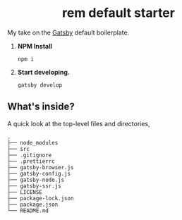 <h1 align="center">
  rem default starter
</h1>

My take on the [Gatsby](https://www.gatsbyjs.com/docs/gatsby-starters/) default boilerplate. 


1.  **NPM Install**

    ```shell
    npm i
    ```

1.  **Start developing.**

    ```shell
    gatsby develop
    ```


## What's inside?

A quick look at the top-level files and directories,

    .
    ├── node_modules
    ├── src
    ├── .gitignore
    ├── .prettierrc
    ├── gatsby-browser.js
    ├── gatsby-config.js
    ├── gatsby-node.js
    ├── gatsby-ssr.js
    ├── LICENSE
    ├── package-lock.json
    ├── package.json
    └── README.md

